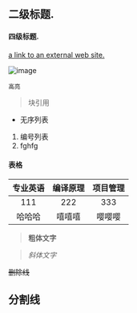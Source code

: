 

## 二级标题.


#### 四级标题.




[a link to an external web site.](first.md)



![image](https://tse3-mm.cn.bing.net/th/id/OIP.H986GDFYxiuR5pDYvu5uvgHaLH?w=204&h=306&c=7&o=5&dpr=1.25&pid=1.7)



    高亮
    
    
>块引用


- 无序列表


1.  编号列表
2. fghfg



#### 表格
| 专业英语 | 编译原理 | 项目管理
| :------------:| :------------:| :--------:|
| 111|222|333 |
| 哈哈哈|嘻嘻嘻|嘤嘤嘤 |


>**粗体文字**


>*斜体文字*


~~删除线~~

分割线
----



